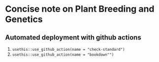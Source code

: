 # Concise note on Plant Breeding and Genetics

## Automated deployment with github actions

1. `usethis::use_github_action(name = "check-standard")`
2. `usethis::use_github_action(name = "bookdown"")`
